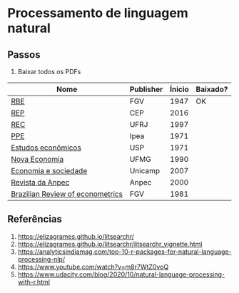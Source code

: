 # Processamento de linguagem natural

## Passos

1. Baixar todos os PDFs

| Nome                                                         | Publisher | Ínicio | Baixado? |
| ------------------------------------------------------------ | --------- | ------ | -------- |
| [RBE](https://bibliotecadigital.fgv.br/ojs/index.php/rbe/issue/archive) | FGV       | 1947   | OK       |
| [REP](https://centrodeeconomiapolitica.org.br/repojs/index.php/journal) | CEP       | 2016   |          |
| [REC](https://revistas.ufrj.br/index.php/rec/issue/archive)  | UFRJ      | 1997   |          |
| [PPE](https://ppe.ipea.gov.br/index.php/ppe/issue/archive)   | Ipea      | 1971   |          |
| [Estudos econômicos](https://www.revistas.usp.br/ee/issue/archive) | USP       | 1971   |          |
| [Nova Economia](https://revistas.face.ufmg.br/index.php/novaeconomia/issue/archive) | UFMG      | 1990   |          |
| [Economia e sociedade](https://www.scielo.br/j/ecos/grid)    | Unicamp   | 2007   |          |
| [Revista da Anpec](http://www.anpec.org.br/novosite/br/revista) | Anpec     | 2000   |          |
| [Brazilian Review of econometrics](https://bibliotecadigital.fgv.br/ojs/index.php/bre/issue/archive) | FGV       | 1981   |          |



## Referências

1. https://elizagrames.github.io/litsearchr/
2. https://elizagrames.github.io/litsearchr/litsearchr_vignette.html
3. https://analyticsindiamag.com/top-10-r-packages-for-natural-language-processing-nlp/
4. https://www.youtube.com/watch?v=m8r7WtZ0voQ
5. https://www.udacity.com/blog/2020/10/natural-language-processing-with-r.html



